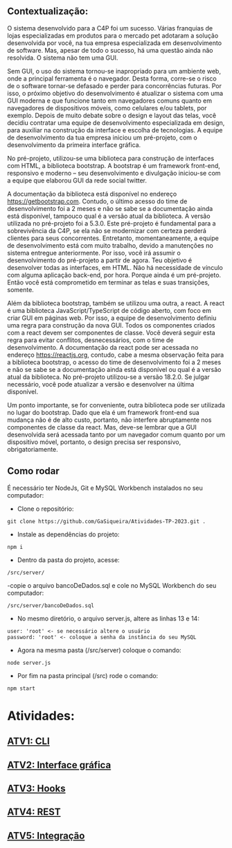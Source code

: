 ## Contextualização:
O sistema desenvolvido para a C4P foi um sucesso. Várias franquias de lojas especializadas em produtos para o mercado pet adotaram a solução desenvolvida por você, na tua empresa especializada em desenvolvimento de software. Mas, apesar de todo o sucesso, há uma questão ainda não resolvida. O sistema não tem uma GUI. 

Sem GUI, o uso do sistema tornou-se inapropriado para um ambiente web, onde a principal ferramenta é o navegador. Desta forma, corre-se o risco de o software tornar-se defasado e perder para concorrências futuras. Por isso, o próximo objetivo do desenvolvimento é atualizar o sistema com uma GUI moderna e que funcione tanto em navegadores comuns quanto em navegadores de dispositivos móveis, como celulares e/ou tablets, por exemplo. Depois de muito debate sobre o design e layout das telas, você decidiu contratar uma equipe de desenvolvimento especializada em design, para auxiliar na construção da interface e escolha de tecnologias. A equipe de desenvolvimento da tua empresa iniciou um pré-projeto, com o desenvolvimento da primeira interface gráfica.

No pré-projeto, utilizou-se uma biblioteca para construção de interfaces com HTML, a biblioteca bootstrap. A bootstrap é um framework front-end, responsivo e moderno – seu desenvolvimento e divulgação iniciou-se com a equipe que elaborou GUI da rede social twitter. 

A documentação da biblioteca está disponível no endereço https://getbootstrap.com. Contudo, o último acesso do time de desenvolvimento foi a 2 meses e não se sabe se a documentação ainda está disponível, tampouco qual é a versão atual da biblioteca. A versão utilizada no pré-projeto foi a 5.3.0. 
Este pré-projeto é fundamental para a sobrevivência da C4P, se ela não se modernizar com certeza perderá clientes para seus concorrentes. Entretanto, momentaneamente, a equipe de desenvolvimento está com muito trabalho, devido a manutenções no sistema entregue anteriormente. Por isso, você irá assumir o desenvolvimento do pré-projeto a partir de agora. 
Teu objetivo é desenvolver todas as interfaces, em HTML. Não há necessidade de vínculo com alguma aplicação back-end, por hora. Porque ainda é um pré-projeto. Então você está comprometido em terminar as telas e suas transições, somente.

Além da biblioteca bootstrap, também se utilizou uma outra, a react. A react é uma biblioteca JavaScript/TypeScript de código aberto, com foco em criar GUI em páginas web. Por isso, a equipe de desenvolvimento definiu uma regra para construção da nova GUI. Todos os componentes criados com a react devem ser componentes de classe. Você deverá seguir esta regra para evitar conflitos, desnecessários, com o time de desenvolvimento. 
A documentação da react pode ser acessada no endereço https://reactjs.org, contudo, cabe a mesma observação feita para a biblioteca bootstrap, o acesso do time de desenvolvimento foi a 2 meses e não se sabe se a documentação ainda está disponível ou qual é a versão atual da biblioteca. No pré-projeto utilizou-se a versão 18.2.0. Se julgar necessário, você pode atualizar a versão e desenvolver na última disponível. 

Um ponto importante, se for conveniente, outra biblioteca pode ser utilizada no lugar do bootstrap. Dado que ela é um framework front-end sua mudança não é de alto custo, portanto, não interfere abruptamente nos componentes de classe da react. Mas, deve-se lembrar que a GUI desenvolvida será acessada tanto por um navegador comum quanto por um dispositivo móvel, portanto, o design precisa ser responsivo, obrigatoriamente.

## Como rodar ##

É necessário ter NodeJs, Git e MySQL Workbench instalados no seu computador:
- Clone o repositório:
```
git clone https://github.com/GaSiqueira/Atividades-TP-2023.git .
```
- Instale as dependências do projeto:
``` 
npm i
``` 
- Dentro da pasta do projeto, acesse:
```
/src/server/
```
-copie o arquivo bancoDeDados.sql e cole no MySQL Workbench do seu computador:
```
/src/server/bancoDeDados.sql
```
- No mesmo diretório, o arquivo server.js, altere as linhas 13 e 14:
```
user: 'root' <- se necessário altere o usuário
password: 'root' <- coloque a senha da instância do seu MySQL
```
- Agora na mesma pasta (/src/server) coloque o comando:
```
node server.js
```
- Por fim na pasta principal (/src) rode o comando:
```
npm start
```

# Atividades:
## <a href='https://github.com/GaSiqueira/Atividades-TP-2023/tree/Atv1'>**ATV1: CLI**</a>
## <a href='https://github.com/GaSiqueira/Atividades-TP-2023/tree/Atv2'>**ATV2: Interface gráfica**</a>
## <a href='https://github.com/GaSiqueira/Atividades-TP-2023/tree/Atv3'>**ATV3: Hooks**</a>
## <a href='https://github.com/GaSiqueira/Atividades-TP-2023/tree/Atv4'>**ATV4: REST**</a>
## <a href='https://github.com/GaSiqueira/Atividades-TP-2023/tree/Atv5'>**ATV5: Integração**</a>
